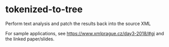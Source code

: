 # tokenized-to-tree
Perform text analysis and patch the results back into the source XML

For sample applications, see https://www.xmlprague.cz/day3-2018/#gi and the linked paper/slides.
